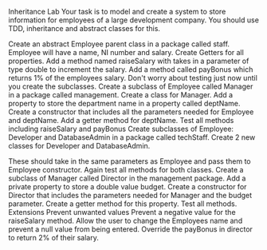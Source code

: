Inheritance Lab
Your task is to model and create a system to store information for employees of a large development company. You should use TDD, inheritance and abstract classes for this.

Create an abstract Employee parent class in a package called staff.
Employee will have a name, NI number and salary.
Create Getters for all properties.
Add a method named raiseSalary with takes in a parameter of type double to increment the salary.
Add a method called payBonus which returns 1% of the employees salary.
Don't worry about testing just now until you create the subclasses.
Create a subclass of Employee called Manager in a package called management.
Create a class for Manager.
Add a property to store the department name in a property called deptName.
Create a constructor that includes all the parameters needed for Employee and deptName.
Add a getter method for deptName.
Test all methods including raiseSalary and payBonus
Create subclasses of Employee: Developer and DatabaseAdmin in a package called techStaff.
Create 2 new classes for Developer and DatabaseAdmin.

These should take in the same parameters as Employee and pass them to Employee constructor.
Again test all methods for both classes.
Create a subclass of Manager called Director in the management package.
Add a private property to store a double value budget.
Create a constructor for Director that includes the parameters needed for Manager and the budget parameter.
Create a getter method for this property.
Test all methods.
Extensions
Prevent unwanted values
Prevent a negative value for the raiseSalary method.
Allow the user to change the Employees name and prevent a null value from being entered.
Override the payBonus in director to return 2% of their salary.